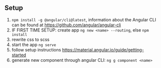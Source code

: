 ## Setup

1. `npm install -g @angular/cli@latest`, information about the Angular CLI can be found at https://github.com/angular/angular-cli
2. IF FIRST TIME SETUP: create app `ng new <name> --routing`, else `npm install`
3. rewrite css to scss
4. start the app `ng serve`
5. follow setup instructions https://material.angular.io/guide/getting-started 
6. generate new component through angular CLI: `ng g component <name>`